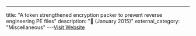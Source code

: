 ---
title: "A token strengthened encryption packer to prevent reverse engineering PE files"
description: "📓  (January 2015)"
external_category: "Miscellaneous"
---[Visit Website](https://ieeexplore.ieee.org/document/7280213)

